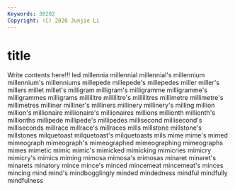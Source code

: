 ```yaml
---
Keywords: 30202
Copyright: (C) 2020 Junjie Li
---
```


# title

Write contents here!!!
led 
millennia 
millennial 
millennial's 
millennium 
millennium's 
millenniums 
millepede 
millepede's
millepedes 
miller 
miller's 
millers 
millet 
millet's 
milligram 
milligram's 
milligramme 
milligramme's
milligrammes 
milligrams 
millilitre 
millilitre's 
millilitres 
millimetre 
millimetre's 
millimetres 
milliner 
milliner's
milliners 
millinery 
millinery's 
milling 
million 
million's 
millionaire 
millionaire's 
millionaires 
millions
millionth 
millionth's 
millionths 
millipede 
millipede's 
millipedes 
millisecond 
millisecond's 
milliseconds 
millrace
millrace's 
millraces 
mills 
millstone 
millstone's 
millstones 
milquetoast 
milquetoast's 
milquetoasts 
mils
mime 
mime's 
mimed 
mimeograph 
mimeograph's 
mimeographed 
mimeographing 
mimeographs 
mimes 
mimetic
mimic 
mimic's 
mimicked 
mimicking 
mimicries 
mimicry 
mimicry's 
mimics 
miming 
mimosa
mimosa's 
mimosas 
minaret 
minaret's 
minarets 
minatory 
mince 
mince's 
minced 
mincemeat
mincemeat's 
minces 
mincing 
mind 
mind's 
mindbogglingly 
minded 
mindedness 
mindful 
mindfully
mindfulness 
